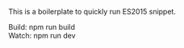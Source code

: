 This is a boilerplate to quickly run ES2015 snippet. 

Build: npm run build  
Watch: npm run dev  

